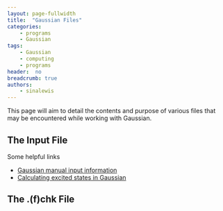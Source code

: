 ```yaml
---
layout: page-fullwidth
title:  "Gaussian Files"
categories:
    - programs
    - Gaussian
tags:
    - Gaussian
    - computing
    - programs
header:  no
breadcrumb: true
authors:
    - sinalewis
---
```


This page will aim to detail the contents and purpose of various files that may be encountered while working with Gaussian.

## The Input File

Some helpful links

- [Gaussian manual input information](https://gaussian.com/input/)
- [Calculating excited states in Gaussian](https://thesis.library.caltech.edu/7086/36/Sprague_Matthew_Thesis_App_C.pdf)

## The .(f)chk File
